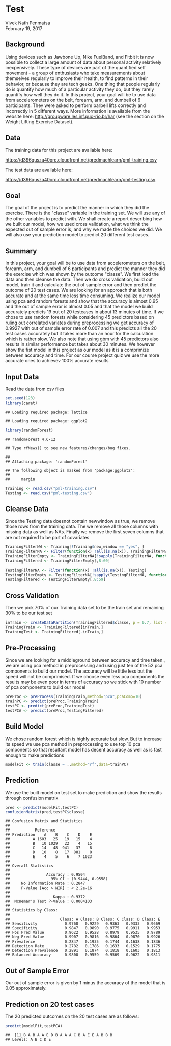 # Test
Vivek Nath Penmatsa  
February 19, 2017  



## Background

Using devices such as Jawbone Up, Nike FuelBand, and Fitbit it is now possible to collect a large amount of data about personal activity relatively inexpensively. These type of devices are part of the quantified self movement - a group of enthusiasts who take measurements about themselves regularly to improve their health, to find patterns in their behavior, or because they are tech geeks. One thing that people regularly do is quantify how much of a particular activity they do, but they rarely quantify how well they do it. In this project, your goal will be to use data from accelerometers on the belt, forearm, arm, and dumbell of 6 participants. They were asked to perform barbell lifts correctly and incorrectly in 5 different ways. More information is available from the website here: http://groupware.les.inf.puc-rio.br/har (see the section on the Weight Lifting Exercise Dataset). 

## Data

The training data for this project are available here:

https://d396qusza40orc.cloudfront.net/predmachlearn/pml-training.csv

The test data are available here:

https://d396qusza40orc.cloudfront.net/predmachlearn/pml-testing.csv

## Goal

The goal of the project is to predict the manner in which they did the exercise. There is the "classe" variable in the training set. We will use any of the other variables to predict with. We shall create a report describing how we built our model, how we used cross validation, what we think the expected out of sample error is, and why we made the choices we did. We will also use your prediction model to predict 20 different test cases.

## Summary

In this project, your goal will be to use data from accelerometers on the belt, forearm, arm, and dumbell of 6 participants and predict the manner they did the exercise which was shown by the outcome "classe". We first load the data and then cleanse the data. Then we do cross validation, build out model, train it and calculate the out of sample error and then predict the outcome of 20 test cases. We are looking for an approach that is both accurate and at the same time less time consuming. We realize our model using pca and random forests and show that the accuracy is almost 0.95 and the out of sample error is almost 0.05 and that the model we build accurately predicts 19 out of 20 testcases in about 13 minutes of time. If we chose to use random forests while considering 45 predictors based on ruling out correlated variates during preprocessing we get accuracy of 0.9927 with out of sample error rate of 0.007 and this predicts all the 20 test cases accurately but it takes more than an hour for the calculation which is rather slow. We also note that using gbm with 45 predictors also results in similar performance but takes about 30 minutes. We however show the fist model in this project as our model as it is a comprimize between accuracy and time. For our course project quiz we use the more accurate ones to achievev 100% accurate results

## Input Data
Read the data from csv files

```r
set.seed(123)
library(caret)
```

```
## Loading required package: lattice
```

```
## Loading required package: ggplot2
```

```r
library(randomForest)
```

```
## randomForest 4.6-12
```

```
## Type rfNews() to see new features/changes/bug fixes.
```

```
## 
## Attaching package: 'randomForest'
```

```
## The following object is masked from 'package:ggplot2':
## 
##     margin
```

```r
Training <- read.csv("pml-training.csv")
Testing <- read.csv("pml-testing.csv")
```
## Cleanse Data
Since the Testing data doesnot contain newwindow as true, we remove those rows from the training data.
The we remove all those columns with missing data as well as NAs. Finally we remove the first seven columns that are not required to be part of covariates

```r
TrainingFilterNW <- Training[!Training$new_window == "yes", ]
TrainingFilterNA <- Filter(function(x) !all(is.na(x)), TrainingFilterNW)
TrainingFilterEmpty <- TrainingFilterNA[!sapply(TrainingFilterNA, function(x) all(x == ""))]
TrainingFiltered <- TrainingFilterEmpty[,8:60]

TestingFilterNA <- Filter(function(x) !all(is.na(x)), Testing)
TestingFilterEmpty <- TestingFilterNA[!sapply(TestingFilterNA, function(x) all(x == ""))]
TestingFiltered <- TestingFilterEmpty[,8:59]
```
## Cross Validation
Then we pick 70% of our Training data set to be the train set and remaining 30% to be our test set

```r
inTrain <- createDataPartition(TrainingFiltered$classe, p = 0.7, list =FALSE)
TrainingTrain <- TrainingFiltered[inTrain,]
TrainingTest <- TrainingFiltered[-inTrain,]
```
## Pre-Processing
Since we are looking for a middleground between accuracy and time taken., we are using pca method in preprocessing and using just ten of the 52 pca components to build our model. The accuracy will be little less but the speed will not be comprimised. If we choose even less pca components the results may be even poor in terms of accuracy so we stick with 10 number of pca components to build our model

```r
preProc <- preProcess(TrainingTrain,method="pca",pcaComp=10)
trainPC <- predict(preProc,TrainingTrain)
testPC <- predict(preProc,TrainingTest)
testPCA <- predict(preProc,TestingFiltered)
```
## Build Model
We chose random forest which is highly accurate but slow. But to increase its speed we use pca method in preprocessing to use top 10 pca components so that resultant model has decent accuracy as well as is fast enough to make predictions

```r
modelFit <- train(classe ~ .,method="rf",data=trainPC)
```
## Prediction
We use the built model on test set to make prediction and show the results through confusion matrix

```r
pred <- predict(modelFit,testPC)
confusionMatrix(pred,testPC$classe)
```

```
## Confusion Matrix and Statistics
## 
##           Reference
## Prediction    A    B    C    D    E
##          A 1603   25   19   15    4
##          B   10 1029   22    4   15
##          C   14   48  941   37    8
##          D   10    8   17  881    8
##          E    4    5    6    7 1023
## 
## Overall Statistics
##                                           
##                Accuracy : 0.9504          
##                  95% CI : (0.9444, 0.9558)
##     No Information Rate : 0.2847          
##     P-Value [Acc > NIR] : < 2.2e-16       
##                                           
##                   Kappa : 0.9372          
##  Mcnemar's Test P-Value : 0.0004103       
## 
## Statistics by Class:
## 
##                      Class: A Class: B Class: C Class: D Class: E
## Sensitivity            0.9768   0.9229   0.9363   0.9333   0.9669
## Specificity            0.9847   0.9890   0.9775   0.9911   0.9953
## Pos Pred Value         0.9622   0.9528   0.8979   0.9535   0.9789
## Neg Pred Value         0.9907   0.9816   0.9864   0.9870   0.9926
## Prevalence             0.2847   0.1935   0.1744   0.1638   0.1836
## Detection Rate         0.2782   0.1786   0.1633   0.1529   0.1775
## Detection Prevalence   0.2891   0.1874   0.1818   0.1603   0.1813
## Balanced Accuracy      0.9808   0.9559   0.9569   0.9622   0.9811
```
## Out of Sample Error
Our out of sample error is given by 1 minus the accuracy of the model that is 0.05 approximately.

## Prediction on 20 test cases
The 20 predicted outcomes on the 20 test cases are as follows:

```r
predict(modelFit,testPCA)
```

```
##  [1] B A B A A E D B A A A C B A E E A B B B
## Levels: A B C D E
```


